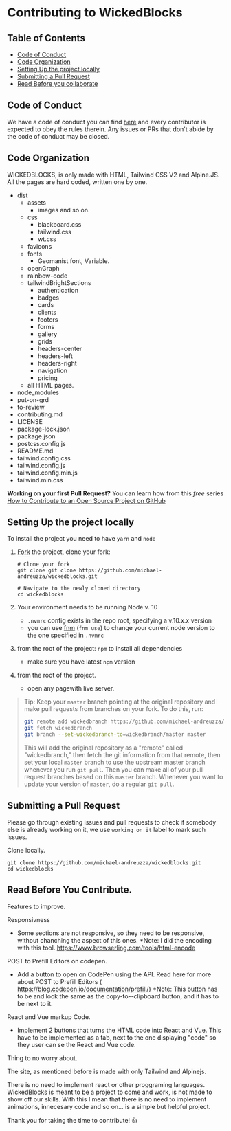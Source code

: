 
# Contributing to WickedBlocks 

## Table of Contents

- [Code of Conduct](#code-of-conduct)
- [Code Organization](#code-organization)
- [Setting Up the project locally](#setting-up-the-project-locally)
- [Submitting a Pull Request](#submitting-a-pull-request)
- [Read Before you collaborate](#read-before-you-contribute.)

## Code of Conduct

We have a code of conduct you can find [here](https://github.com/michael-andreuzza/wickedblocks/blob/master/CODE_OF_CONDUCT.md) and every
contributor is expected to obey the rules therein. Any issues or PRs that don't
abide by the code of conduct may be closed.

## Code Organization

WICKEDBLOCKS, is only made with HTML, Tailwind CSS V2 and Alpine.JS. All the pages are hard coded, written one by one.

- dist
  - assets
    - images and so on.
  - css
    - blackboard.css
    - tailwind.css
    - wt.css
  - favicons
  - fonts
    - Geomanist font, Variable.
  - openGraph
  - rainbow-code
  - tailwindBrightSections
    - authentication
    - badges
    - cards
    - clients
    - footers
    - forms
    - gallery
    - grids
    - headers-center
    - headers-left
    - headers-right
    - navigation
    - pricing
  - all HTML pages.
- node_modules
- put-on-grd
- to-review
- contributing.md
- LICENSE
- package-lock.json
- package.json
- postcss.config.js
- README.md
- tailwind.config.css
- tailwind.config.js
- tailwind.config.min.js
- tailwind.min.css

**Working on your first Pull Request?** You can learn how from this _free_
series
[How to Contribute to an Open Source Project on GitHub](https://egghead.io/series/how-to-contribute-to-an-open-source-project-on-github)

## Setting Up the project locally

To install the project you need to have `yarn` and `node`

1.  [Fork](https://help.github.com/articles/fork-a-repo/) the project, clone
    your fork:

    ```
    # Clone your fork
    git clone git clone https://github.com/michael-andreuzza/wickedblocks.git

    # Navigate to the newly cloned directory
    cd wickedblocks
    ```

2.  Your environment needs to be running Node v. 10
    - `.nvmrc` config exists in the repo root, specifying a v.10.x.x version
    - you can use [fnm](https://github.com/Schniz/fnm) (`fnm use`) to change
      your current node version to the one specified in `.nvmrc`
      
3.  from the root of the project: `npm` to install all dependencies
    - make sure you have latest `npm` version
    
4.  from the root of the project.
    - open any pagewith live server.

> Tip: Keep your `master` branch pointing at the original repository and make
> pull requests from branches on your fork. To do this, run:
>
> ```sh
> git remote add wickedbranch https://github.com/michael-andreuzza/wickedblocks.git
> git fetch wickedbranch
> git branch --set-wickedbranch-to=wickedbranch/master master
> ```
>
> This will add the original repository as a "remote" called "wickedbranch," then
> fetch the git information from that remote, then set your local `master`
> branch to use the upstream master branch whenever you run `git pull`. Then you
> can make all of your pull request branches based on this `master` branch.
> Whenever you want to update your version of `master`, do a regular `git pull`.


## Submitting a Pull Request

Please go through existing issues and pull requests to check if somebody else is
already working on it, we use `working on it` label to mark such issues.

Clone locally.

```
git clone https://github.com/michael-andreuzza/wickedblocks.git
cd wickedblocks
```
## Read Before You Contribute.

Features to improve.

Responsivness
 - Some sections are not responsive, so they need to be responsive, without chanching the aspect of this ones.
 *Note: I did the encoding with this tool. https://www.browserling.com/tools/html-encode
 
POST to Prefill Editors on codepen.
 - Add a button to open on CodePen using the API. Read here for more about POST to Prefill Editors ( https://blog.codepen.io/documentation/prefill/)
 *Note: This button has to be and look the same as the copy-to--clipboard button, and it has to be next to it.

React and Vue markup Code.
- Implement 2 buttons that turns the HTML code into React and Vue. This have to be implemented as a tab, next to the one displaying "code" so they user can se the React and Vue code.



Thing to no worry about.

The site, as mentioned before is made with only Tailwind and Alpinejs.

There is no need to implement react or other proggraming languages. WickedBlocks is meant to be a project to come and work, is not made to show off our skills. With this I mean that there is no need to implement animations, innecesary code and so on... is a simple but helpful project.





Thank you for taking the time to contribute! 👍
